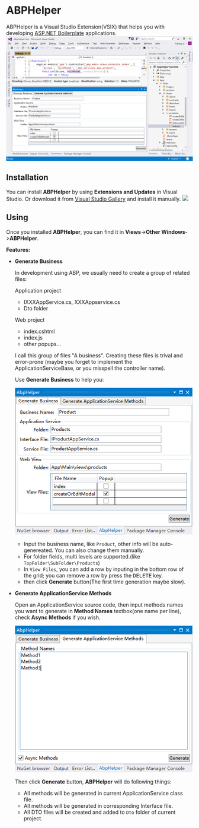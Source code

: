 # ABPHelper
ABPHelper is a Visual Studio Extension(VSIX) that helps you with developing [ASP.NET Boilerplate](https://aspnetboilerplate.com/) applications.
![](Images/abphelper2.png)

## Installation
You can install **ABPHelper** by using **Extensions and Updates** in Visual Studio. Or download it from [Visual Studio Gallery](https://visualstudiogallery.msdn.microsoft.com/15d33189-e63e-4ab4-9269-bc43200d7836) and install it manually.
![](Images/abphelper1.png)

## Using
Once you installed **ABPHelper**, you can find it in **Views**->**Other Windows**->**ABPHelper**.

**Features:**

- **Generate Business**

	In development using ABP, we usually need to create a group of related files: 

	Application project

	- IXXXAppService.cs, XXXAppservice.cs
	- Dto folder

	Web project

	- index.cshtml
	- index.js
	- other popups...

	I call this group of files "A business". Creating these files is trival and error-prone (maybe you forget to implement the ApplicationServiceBase, or you misspell the controller name).

	Use **Generate Business** to help you:

	![](Images/GenerateBusiness.png)

	- Input the business name, like `Product`, other info will be auto-genereated. You can also change them manually.
	- For folder fields, multi levels are supported.(like `TopFolder\SubFolder\Products`)
	- In `View Files`, you can add a row by inputing in the bottom row of the grid; you can remove a row by press the <kbd>DELETE</kbd> key.
	- then click **Generate** button(The first time generation maybe slow).


- **Generate ApplicationService Methods**

	Open an ApplicationService source code, then input methods names you want to generate in **Method Names** textbox(one name per line), check **Async Methods** if you wish.
	
	![](Images/GenerateServiceMethods.png)
	
	Then click **Generate** button, **ABPHelper** will do following things:

	- All methods will be generated in current ApplicationService class file. 
	- All methods will be generated in corresponding Interface file.
	- All DTO files will be created and added to `Dto` folder of current project. 
